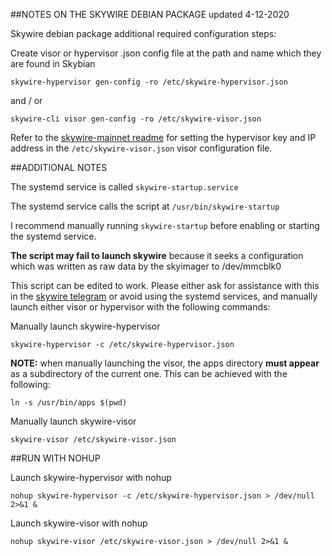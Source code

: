 ##NOTES ON THE SKYWIRE DEBIAN PACKAGE
updated 4-12-2020

Skywire debian package additional required configuration steps:

Create visor or hypervisor .json config file at the path and name which they are found in Skybian
```
skywire-hypervisor gen-config -ro /etc/skywire-hypervisor.json
```

and / or
```
skywire-cli visor gen-config -ro /etc/skywire-visor.json

```

Refer to the [skywire-mainnet readme](https://github.com/SkycoinProject/skywire-mainnet#configure-skywire-visor) for setting the hypervisor key and IP address in the `/etc/skywire-visor.json` visor configuration file.

##ADDITIONAL NOTES

The systemd service is called `skywire-startup.service`

The systemd service calls the script at `/usr/bin/skywire-startup`

I recommend manually running `skywire-startup` before enabling or starting the systemd service.

**The script may fail to launch skywire** because it seeks a configuration which was written as raw data by the skyimager to /dev/mmcblk0

This script can be edited to work. Please either ask for assistance with this in the [skywire telegram](https://t.me/skywire)
or avoid using the systemd services, and manually launch either visor or hypervisor with the following commands:

Manually launch skywire-hypervisor
```
skywire-hypervisor -c /etc/skywire-hypervisor.json
```

__NOTE:__ when manually launching the visor, the apps directory **must appear** as a subdirectory of the current one.
This can be achieved with the following:
```
ln -s /usr/bin/apps $(pwd)
```

Manually launch skywire-visor
```
skywire-visor /etc/skywire-visor.json
```

##RUN WITH NOHUP

Launch skywire-hypervisor with nohup
```
nohup skywire-hypervisor -c /etc/skywire-hypervisor.json > /dev/null 2>&1 &
```

Launch skywire-visor with nohup
```
nohup skywire-visor /etc/skywire-visor.json > /dev/null 2>&1 &
```
